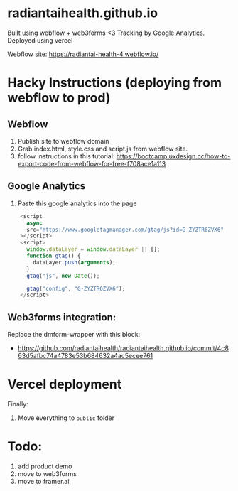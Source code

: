 # radiantaihealth.github.io

Built using webflow + web3forms <3 
Tracking by Google Analytics. 
Deployed using vercel

Webflow site: https://radiantai-health-4.webflow.io/

# Hacky Instructions (deploying from webflow to prod)
## Webflow
1. Publish site to webflow domain
2. Grab index.html, style.css and script.js from webflow site. 
3. follow instructions in this tutorial: https://bootcamp.uxdesign.cc/how-to-export-code-from-webflow-for-free-f708ace1a113

## Google Analytics 
1. Paste this google analytics into the page

```js
    <script
      async
      src="https://www.googletagmanager.com/gtag/js?id=G-ZYZTR6ZVX6"
    ></script>
    <script>
      window.dataLayer = window.dataLayer || [];
      function gtag() {
        dataLayer.push(arguments);
      }
      gtag("js", new Date());

      gtag("config", "G-ZYZTR6ZVX6");
    </script>
```

## Web3forms integration:
Replace the dmform-wrapper with this block:
- https://github.com/radiantaihealth/radiantaihealth.github.io/commit/4c863d5afbc74a4783e53b684632a4ac5ecee761

# Vercel deployment
Finally:
1. Move everything to `public` folder

# Todo:
1. add product demo
2. move to web3forms
3. move to framer.ai


